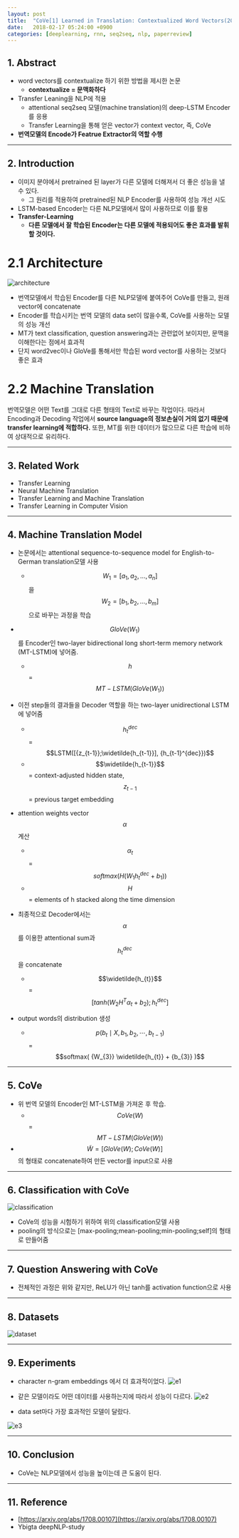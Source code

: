 ```yaml
---
layout: post
title:  "CoVe[1] Learned in Translation: Contextualized Word Vectors(2017) - Review"
date:   2018-02-17 05:24:00 +0900
categories: [deeplearning, rnn, seq2seq, nlp, paperreview]
---
```


## 1. Abstract
- word vectors를 contextualize 하기 위한 방법을 제시한 논문
    - **contextualize = 문맥화하다**
- Transfer Leaning을 NLP에 적용
    - attentional seq2seq 모델(machine translation)의 deep-LSTM Encoder를 응용
    - Transfer Learning을 통해 얻은 vector가 context vector, 즉, CoVe
- **번역모델의 Encode가 Featrue Extractor의 역할 수행**

-----

## 2. Introduction
- 이미지 분야에서 pretrained 된 layer가 다른 모델에 더해져서 더 좋은 성능을 낼 수 있다.
    - 그 원리를 적용하여 pretrained된 NLP Encoder를 사용하여 성능 개선 시도
- LSTM-based Encoder는 다른 NLP모델에서 많이 사용하므로 이를 활용
- **Transfer-Learning**
    - **다른 모델에서 잘 학습된 Encoder는 다른 모델에 적용되어도 좋은 효과를 발휘할 것이다.**


# 2.1 Architecture
![architecture](https://files.slack.com/files-pri/T1J7SCHU7-F95FQ9EBC/1.png?pub_secret=cda280ac4b)
- 번역모델에서 학습된 Encoder를 다른 NLP모델에 붙여주어 CoVe를 만들고, 원래 vector에 concatenate
- Encoder를 학습시키는 번역 모델의 data set이 많을수록, CoVe를 사용하는 모델의 성능 개선
- MT가 text classification, question answering과는 관련없어 보이지만, 문맥을 이해한다는 점에서 효과적
- 단지 word2vec이나 GloVe를 통해서만 학습된 word vector를 사용하는 것보다 좋은 효과

# 2.2 Machine Translation
번역모델은 어떤 Text를 그대로 다른 형태의 Text로 바꾸는 작업이다. 따라서 Encoding과 Decoding 작업에서 **source language의 정보손실이 거의 없기 때문에 transfer learning에 적합하다.** 또한, MT를 위한 데이터가 많으므로 다른 학습에 비하여 상대적으로 유리하다.

-----

## 3. Related Work
- Transfer Learning
- Neural Machine Translation
- Transfer Learning and Machine Translation
- Transfer Learning in Computer Vision

-----

## 4. Machine Translation Model
- 논문에서는 attentional sequence-to-sequence model for English-to-German translation모델 사용
    - $${W_{1}} = [{a_{1}}, {a_{2}}, ..., {a_{n}}]$$을 $${W_{2}} = [{b_{1}}, {b_{2}}, ..., {b_{m}}]$$으로 바꾸는 과정을 학습

- $$GloVe({W_{1}})$$를 Encoder인 two-layer bidirectional long short-term memory network (MT-LSTM)에 넣어줌.
    - $$h$$ = $$MT-LSTM(GloVe({W_{1}}))$$

- 이전 step들의 결과들을 Decoder 역할을 하는 two-layer unidirectional LSTM에 넣어줌
    - $${h_{t}^{dec}}$$ = $$LSTM([{z_{t-1}};\widetilde{h_{t-1}}], {h_{t-1}^{dec}})$$
    - $$\widetilde{h_{t-1}}$$ = context-adjusted hidden state, $${z_{t-1}}$$ = previous target embedding
  
- attention weights vector $$\alpha$$ 계산
    - $${\alpha_{t}}$$ = $$softmax(H({W_{1}}{h_{t}^{dec}} + {b_{1}}))$$
    - $$H$$ = elements of h stacked along the time dimension

- 최종적으로 Decoder에서는 $$\alpha$$를 이용한 attentional sum과 $${h_{t}^{dec}}$$을 concatenate
    - $$\widetilde{h_{t}}$$ = $$[tanh({W_{2}}{H^{T}}{\alpha_{t}} + {b_{2}});{h_{t}^{dec}}]$$

- output words의 distribution 생성
    - $$p( {b_{t}} \mid X, {b_{1}}, {b_{2}}, \cdots , {b_{t-1}} )$$ = $$softmax( {W_{3}} \widetilde{h_{t}} + {b_{3}} )$$ 

-----

## 5. CoVe
- 위 번역 모델의 Encoder인 MT-LSTM을 가져온 후 학습.
    - $$CoVe(W)$$ = $$MT-LSTM(GloVe(W))$$
- $$\widetilde{W} = [GloVe(W);CoVe(W)]$$의 형태로 concatenate하여 만든 vector를 input으로 사용

-----
  
## 6. Classification with CoVe
![classification](https://files.slack.com/files-pri/T1J7SCHU7-F95EB7L1Z/classification.png?pub_secret=2a34d1153c)
- CoVe의 성능을 시험하기 위하여 위의 classification모델 사용
- pooling의 방식으로는 [max-pooling;mean-pooling;min-pooling;self]의 형태로 만들어줌

-----

## 7. Question Answering with CoVe
- 전체적인 과정은 위와 같지만, ReLU가 아닌 tanh를 activation function으로 사용

-----

## 8. Datasets
![dataset](https://files.slack.com/files-pri/T1J7SCHU7-F95LRMGG5/dataset.png?pub_secret=e96345b6ef)

-----

## 9. Experiments
- character n-gram embeddings 에서 더 효과적이었다.
![e1](https://files.slack.com/files-pri/T1J7SCHU7-F95GSUDHA/e1.png?pub_secret=0b895763a0)

- 같은 모델이라도 어떤 데이터를 사용하는지에 따라서 성능이 다르다.
![e2](https://files.slack.com/files-pri/T1J7SCHU7-F95HB30QJ/e2.png?pub_secret=f1b900de06)
- data set마다 가장 효과적인 모델이 달랐다.

![e3](https://files.slack.com/files-pri/T1J7SCHU7-F96D0D04E/e3.png?pub_secret=f57fd72d63)

-----

## 10. Conclusion
- CoVe는 NLP모델에서 성능을 높이는데 큰 도움이 된다.

-----

## 11. Reference
- [https://arxiv.org/abs/1708.00107](https://arxiv.org/abs/1708.00107)
- Ybigta deepNLP-study
